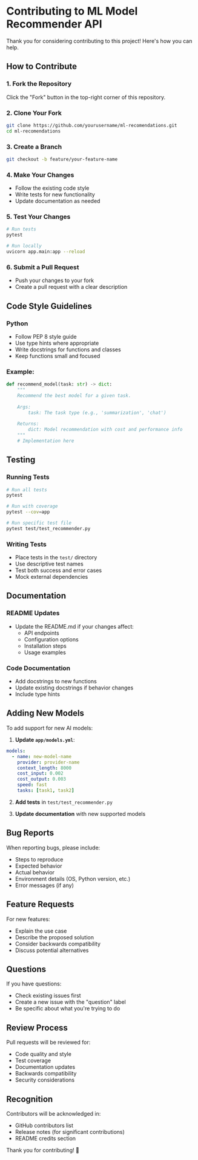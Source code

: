 # Contributing to ML Model Recommender API

Thank you for considering contributing to this project! Here's how you can help.

## How to Contribute

### 1. Fork the Repository
Click the "Fork" button in the top-right corner of this repository.

### 2. Clone Your Fork
```bash
git clone https://github.com/yourusername/ml-recomendations.git
cd ml-recomendations
```

### 3. Create a Branch
```bash
git checkout -b feature/your-feature-name
```

### 4. Make Your Changes
- Follow the existing code style
- Write tests for new functionality
- Update documentation as needed

### 5. Test Your Changes
```bash
# Run tests
pytest

# Run locally
uvicorn app.main:app --reload
```

### 6. Submit a Pull Request
- Push your changes to your fork
- Create a pull request with a clear description

## Code Style Guidelines

### Python
- Follow PEP 8 style guide
- Use type hints where appropriate
- Write docstrings for functions and classes
- Keep functions small and focused

### Example:
```python
def recommend_model(task: str) -> dict:
    """
    Recommend the best model for a given task.
    
    Args:
        task: The task type (e.g., 'summarization', 'chat')
        
    Returns:
        dict: Model recommendation with cost and performance info
    """
    # Implementation here
```

## Testing

### Running Tests
```bash
# Run all tests
pytest

# Run with coverage
pytest --cov=app

# Run specific test file
pytest test/test_recommender.py
```

### Writing Tests
- Place tests in the `test/` directory
- Use descriptive test names
- Test both success and error cases
- Mock external dependencies

## Documentation

### README Updates
- Update the README.md if your changes affect:
  - API endpoints
  - Configuration options
  - Installation steps
  - Usage examples

### Code Documentation
- Add docstrings to new functions
- Update existing docstrings if behavior changes
- Include type hints

## Adding New Models

To add support for new AI models:

1. **Update `app/models.yml`**:
```yaml
models:
  - name: new-model-name
    provider: provider-name
    context_length: 8000
    cost_input: 0.002
    cost_output: 0.003
    speed: fast
    tasks: [task1, task2]
```

2. **Add tests** in `test/test_recommender.py`

3. **Update documentation** with new supported models

## Bug Reports

When reporting bugs, please include:
- Steps to reproduce
- Expected behavior
- Actual behavior
- Environment details (OS, Python version, etc.)
- Error messages (if any)

## Feature Requests

For new features:
- Explain the use case
- Describe the proposed solution
- Consider backwards compatibility
- Discuss potential alternatives

## Questions

If you have questions:
- Check existing issues first
- Create a new issue with the "question" label
- Be specific about what you're trying to do

## Review Process

Pull requests will be reviewed for:
- Code quality and style
- Test coverage
- Documentation updates
- Backwards compatibility
- Security considerations

## Recognition

Contributors will be acknowledged in:
- GitHub contributors list
- Release notes (for significant contributions)
- README credits section

Thank you for contributing! 🚀
